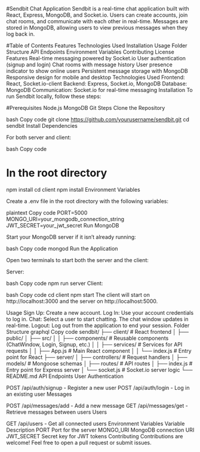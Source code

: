 #Sendbit Chat Application
Sendbit is a real-time chat application built with React, Express, MongoDB, and Socket.io. Users can create accounts, join chat rooms, and communicate with each other in real-time. Messages are stored in MongoDB, allowing users to view previous messages when they log back in.

#Table of Contents
Features
Technologies Used
Installation
Usage
Folder Structure
API Endpoints
Environment Variables
Contributing
License
Features
Real-time messaging powered by Socket.io
User authentication (signup and login)
Chat rooms with message history
User presence indicator to show online users
Persistent message storage with MongoDB
Responsive design for mobile and desktop
Technologies Used
Frontend: React, Socket.io-client
Backend: Express, Socket.io, MongoDB
Database: MongoDB
Communication: Socket.io for real-time messaging
Installation
To run Sendbit locally, follow these steps:

#Prerequisites
Node.js
MongoDB
Git
Steps
Clone the Repository

bash
Copy code
git clone https://github.com/yourusername/sendbit.git
cd sendbit
Install Dependencies

For both server and client:

bash
Copy code
# In the root directory
npm install
cd client
npm install
Environment Variables

Create a .env file in the root directory with the following variables:

plaintext
Copy code
PORT=5000
MONGO_URI=your_mongodb_connection_string
JWT_SECRET=your_jwt_secret
Run MongoDB

Start your MongoDB server if it isn’t already running:

bash
Copy code
mongod
Run the Application

Open two terminals to start both the server and the client:

Server:

bash
Copy code
npm run server
Client:

bash
Copy code
cd client
npm start
The client will start on http://localhost:3000 and the server on http://localhost:5000.

Usage
Sign Up: Create a new account.
Log In: Use your account credentials to log in.
Chat: Select a user to start chatting. The chat window updates in real-time.
Logout: Log out from the application to end your session.
Folder Structure
graphql
Copy code
sendbit/
├── client/                  # React frontend
│   ├── public/
│   ├── src/
│   │   ├── components/      # Reusable components (ChatWindow, Login, Signup, etc.)
│   │   ├── services/        # Services for API requests
│   │   ├── App.js           # Main React component
│   │   └── index.js         # Entry point for React
├── server/
│   ├── controllers/         # Request handlers
│   ├── models/              # Mongoose schemas
│   ├── routes/              # API routes
│   ├── index.js             # Entry point for Express server
│   └── socket.js            # Socket.io server logic
└── README.md
API Endpoints
User Authentication

POST /api/auth/signup - Register a new user
POST /api/auth/login - Log in an existing user
Messages

POST /api/messages/add - Add a new message
GET /api/messages/get - Retrieve messages between users
Users

GET /api/users - Get all connected users
Environment Variables
Variable	Description
PORT	Port for the server
MONGO_URI	MongoDB connection URI
JWT_SECRET	Secret key for JWT tokens
Contributing
Contributions are welcome! Feel free to open a pull request or submit issues.
